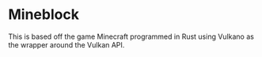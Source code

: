 # Mineblock
This is based off the game Minecraft programmed in Rust using Vulkano as the wrapper around the Vulkan API.
